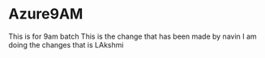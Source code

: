 # Azure9AM
This is for 9am batch 
This is the change that has been made by navin
I am doing the changes that is LAkshmi
